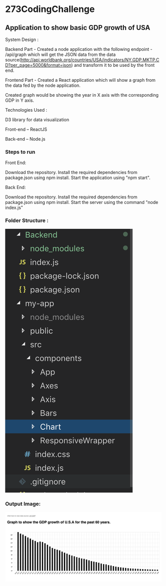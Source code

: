 # 273CodingChallenge

## Application to show basic GDP growth of USA

System Design :

Backend Part - Created a node application with the following endpoint - /api/graph which will get the JSON data from the data source(http://api.worldbank.org/countries/USA/indicators/NY.GDP.MKTP.CD?per_page=5000&format=json) and transform it to be used by the front end.

Frontend Part - Created a React application which will show a graph from the data fed by the node application. 

Created graph would be showing the year in X axis with the corresponding GDP in Y axis.

Technologies Used :

D3 library for data visualization

Front-end  – ReactJS

Back-end – Node.js


### Steps to run

Front End:

Download the repository. Install the required dependencies from package.json using npm install. Start the application using "npm start".

Back End:

Download the repository. Install the required dependencies from package.json using npm install. Start the server using the command "node index.js"

### Folder Structure :

![alt text](https://github.com/Shivanireddy25/273CodingChallenge/blob/master/Screenshots/Screen%20Shot%202019-04-30%20at%208.50.31%20AM.png)

### Output Image:

![alt text](https://github.com/Shivanireddy25/273CodingChallenge/blob/master/Screenshots/Screen%20Shot%202019-04-30%20at%208.49.04%20AM.png)
